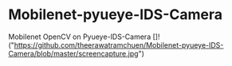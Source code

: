 # Mobilenet-pyueye-IDS-Camera
Mobilenet OpenCV on Pyueye-IDS-Camera
[]!("https://github.com/theerawatramchuen/Mobilenet-pyueye-IDS-Camera/blob/master/screencapture.jpg")
